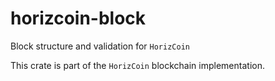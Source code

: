 # horizcoin-block

Block structure and validation for `HorizCoin`

This crate is part of the `HorizCoin` blockchain implementation.

